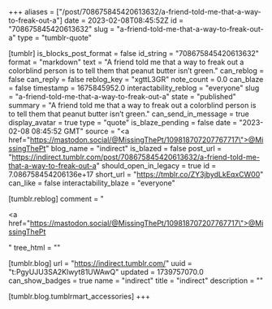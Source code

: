 +++
aliases = ["/post/708675845420613632/a-friend-told-me-that-a-way-to-freak-out-a"]
date = 2023-02-08T08:45:52Z
id = "708675845420613632"
slug = "a-friend-told-me-that-a-way-to-freak-out-a"
type = "tumblr-quote"

[tumblr]
is_blocks_post_format = false
id_string = "708675845420613632"
format = "markdown"
text = "A friend told me that a way to freak out a colorblind person is to tell them that peanut butter isn’t green."
can_reblog = false
can_reply = false
reblog_key = "xgttL3GR"
note_count = 0.0
can_blaze = false
timestamp = 1675845952.0
interactability_reblog = "everyone"
slug = "a-friend-told-me-that-a-way-to-freak-out-a"
state = "published"
summary = "A friend told me that a way to freak out a colorblind person is to tell them that peanut butter isn’t green."
can_send_in_message = true
display_avatar = true
type = "quote"
is_blaze_pending = false
date = "2023-02-08 08:45:52 GMT"
source = "<a href=\"https://mastodon.social/@MissingThePt/109818707207767717\">@MissingThePt</a>"
blog_name = "indirect"
is_blazed = false
post_url = "https://indirect.tumblr.com/post/708675845420613632/a-friend-told-me-that-a-way-to-freak-out-a"
should_open_in_legacy = true
id = 7.086758454206136e+17
short_url = "https://tmblr.co/ZY3jbydLkEqxCW00"
can_like = false
interactability_blaze = "everyone"

[tumblr.reblog]
comment = "<p><a href=\"https://mastodon.social/@MissingThePt/109818707207767717\">@MissingThePt</a></p>"
tree_html = ""

[tumblr.blog]
url = "https://indirect.tumblr.com/"
uuid = "t:PgyUJU3SA2Klwyt81UWAwQ"
updated = 1739757070.0
can_show_badges = true
name = "indirect"
title = "indirect"
description = ""

[tumblr.blog.tumblrmart_accessories]
+++
